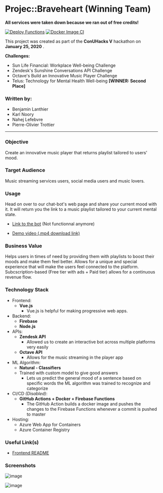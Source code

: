 # Projec::Braveheart (Winning Team)

**All services were taken down because we ran out of free credits!**

[![Deploy Functions](https://github.com/po-trottier/project-braveheart/workflows/Deploy%20Functions/badge.svg)](https://github.com/po-trottier/project-braveheart/actions)
[![Docker Image CI](https://github.com/po-trottier/project-braveheart/workflows/Docker%20Image%20CI/badge.svg)](https://github.com/po-trottier/project-braveheart/actions)

This project was created as part of the **ConUHacks V** hackathon on **January 25, 2020** .

**Challenges:**

-  Sun Life Financial: Workplace Well-being Challenge 
-  Zendesk's Sunshine Conversations API Challenge
-  Octave's Build an Innovative Music Player Challenge
-  Telus: Technology for Mental Health Well-being **[WINNER: Second Place]**

### Written by:

- Benjamin Lanthier
- Karl Noory 
- Nahej Lefebvre
- Pierre-Olivier Trottier

---

### Objective

Create an innovative music player that returns playlist tailored to users' mood.

### Target Audience 

Music streaming services users, social media users and music lovers.

### Usage

Head on over to our chat-bot's web page and share your current mood with it. It will return you the link to a music playlist tailored to your current mental state.

- [Link to the bot](https://m.me/105419994348348) (Not functionnal anymore)

- [Demo video (.mp4 download link)](https://github.com/po-trottier/project-braveheart/raw/master/demo/demo.mp4)

### Business Value

Helps users in times of need by providing them with playlists to boost their moods and make them feel better. Allows for a unique and special experience that will make the users feel connected to the platform. Subcscription-based (Free tier with ads + Paid tier) allows for a continuous revenue flow.

### Technology Stack

- Frontend:
    - **Vue.js**
        - Vue.js is helpful for making progressive web apps.
- Backend:
    - **Firebase**
    - **Node.js**
- APIs:
    - **Zendesk API**
        - Allowed us to create an interactive bot across multiple platforms very easily
    - **Octave API**
        - Allows for the music streaming in the player app
- ML Algorithm:
    - **Natural - Classifiers**
    - Trained with custom model to give good answers
        - Lets us predict the general mood of a sentence based on specific words the ML algorithm was trained to recognize and categorize
- CI/CD *(Disabled)*:
    - **GitHub Actions + Docker + Firebase Functions**
        - The GitHub Action builds a docker image and pushes the changes to the Firebase Functions whenever a commit is pushed to master
- Hosting:
    - Azure Web App for Containers
    - Azure Container Registry

### Useful Link(s)

- [Frontend README](https://github.com/po-trottier/project-braveheart/blob/master/frontend/README.md)

### Screenshots

![image](https://user-images.githubusercontent.com/41876093/114652594-2c86a500-9cb4-11eb-992a-85bfb2b740c0.png)

![image](https://user-images.githubusercontent.com/41876093/114652636-4b853700-9cb4-11eb-8122-ff786e0e7031.png)
